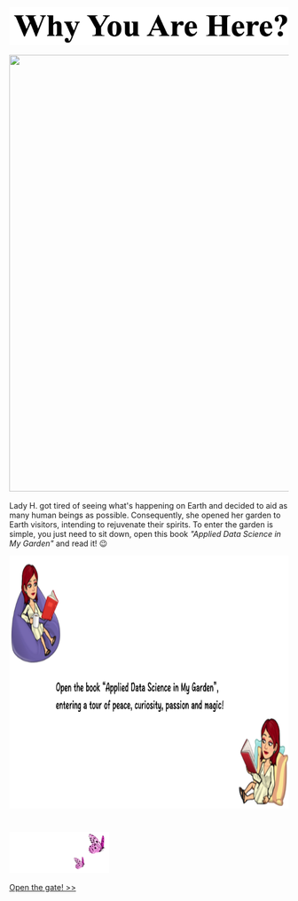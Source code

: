 <p align="center">
<img src="https://github.com/lady-h-world/My_Garden/blob/main/images/cover/why_here.png" width="532" height="69" />
</p>

<p align="left">
<img src="https://github.com/lady-h-world/My_Garden/blob/main/images/cover/earch_chaos.png" width="1264" height="787" />
</p>

Lady H. got tired of seeing what's happening on Earth and decided to aid as many human beings as possible. Consequently, she opened her garden to Earth visitors, intending to rejuvenate their spirits. To enter the garden is simple, you just need to sit down, open this book <i>"Applied Data Science in My Garden"</i> and read it! 😉


<p align="left">
<img src="https://github.com/lady-h-world/My_Garden/blob/main/images/cover/just_read.png" width="954"  height="455" />
</p>

#

<p align="left">
<img src="https://github.com/lady-h-world/My_Garden/blob/main/images/follow_us.png" width="180" height="75" />
</p>

[Open the gate! >>][1]


[1]:https://github.com/lady-h-world/My_Garden/blob/main/reading_pages/cover/at_the_gate.md
